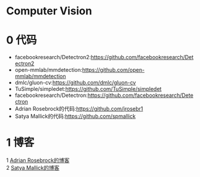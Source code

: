# Computer Vision

0 代码
=
- facebookresearch/Detectron2:https://github.com/facebookresearch/Detectron2<br>
- open-mmlab/mmdetection:https://github.com/open-mmlab/mmdetection<br>
- dmlc/gluon-cv:https://github.com/dmlc/gluon-cv<br>
- TuSimple/simpledet:https://github.com/TuSimple/simpledet<br>
- facebookresearch/Detectron:https://github.com/facebookresearch/Detectron<br>
- Adrian Rosebrock的代码:https://github.com/jrosebr1<br>
- Satya Mallick的代码:https://github.com/spmallick<br>


1 博客
=
1 [Adrian Rosebrock的博客](https://www.pyimagesearch.com/)<br>
2 [Satya Mallick的博客](https://www.learnopencv.com/)<br>

